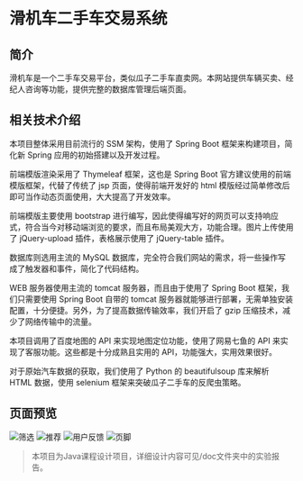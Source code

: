 # 滑机车二手车交易系统

## 简介

滑机车是一个二手车交易平台，类似瓜子二手车直卖网。本网站提供车辆买卖、经纪人咨询等功能，提供完整的数据库管理后端页面。

## 相关技术介绍

本项目整体采用目前流行的 SSM 架构，使用了 Spring Boot 框架来构建项目，简化新 Spring 应用的初始搭建以及开发过程。

前端模版渲染采用了 Thymeleaf 框架，这也是 Spring Boot 官方建议使用的前端模版框架，代替了传统了 jsp 页面，使得前端开发好的 html 模版经过简单修改后即可当作动态页面使用，大大提高了开发效率。

前端模版主要使用 bootstrap 进行编写，因此使得编写好的网页可以支持响应式，符合当今对移动端浏览的要求，而且布局美观大方，功能合理。图片上传使用了 jQuery-upload 插件，表格展示使用了 jQuery-table 插件。

数据库则选用主流的 MySQL 数据库，完全符合我们网站的需求，将一些操作写成了触发器和事件，简化了代码结构。

WEB 服务器使用主流的 tomcat 服务器，而且由于使用了 Spring Boot 框架，我们只需要使用 Spring Boot 自带的 tomcat 服务器就能够进行部署，无需单独安装配置，十分便捷。另外，为了提高数据传输效率，我们开启了 gzip 压缩技术，减少了网络传输中的流量。

本项目调用了百度地图的 API 来实现地图定位功能，使用了网易七鱼的 API 来实现了客服功能。这些都是十分成熟且实用的 API，功能强大，实用效果很好。

对于原始汽车数据的获取，我们使用了 Python 的 beautifulsoup 库来解析 HTML 数据，使用 selenium 框架来突破瓜子二手车的反爬虫策略。

## 页面预览
![筛选](https://github.com/dream-fall/huaji_car_Java/raw/master/pic/image018.jpg)
![推荐](https://github.com/dream-fall/huaji_car_Java/raw/master/pic/image022.png)
![用户反馈](https://github.com/dream-fall/huaji_car_Java/raw/master/pic/image025.png)
![页脚](https://github.com/dream-fall/huaji_car_Java/raw/master/pic/image026.png)

>本项目为Java课程设计项目，详细设计内容可见/doc文件夹中的实验报告。
